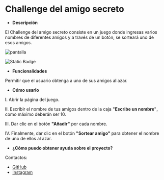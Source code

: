 # Challenge del amigo secreto 

- **Descripción** </br>

El Challenge del amigo secreto consiste en un juego donde ingresas varios nombres de diferentes amigos y a través de un botón, se sorteará uno de esos amigos.

![pantalla](https://github.com/user-attachments/assets/7c3d1f5d-0987-4458-8465-a7d573d92708)

![Static Badge](https://img.shields.io/badge/STATUS-FINALIZADO-blue)

- **Funcionalidades** </br>

Permitir que el usuario obtenga a uno de sus amigos al azar.

 - **Cómo usarlo** </br>
 
I. Abrir la página del juego. </br>

II. Escribir el nombre de tus amigos dentro de la caja **"Escribe un nombre"**, como máximo deberán ser 10. </br>

III. Dar clic en el botón **"Añadir"** por cada nombre. </br> 

IV. Finalmente, dar clic en el botón **"Sortear amigo"** para obtener el nombre de uno de ellos al azar. </br>

- **¿Cómo puedo obtener ayuda sobre el proyecto?** </br>

Contactos:
- [GitHub](https://github.com/fahrenjeit)
- [Instagram](https://www.instagram.com/fedee_grn/)

